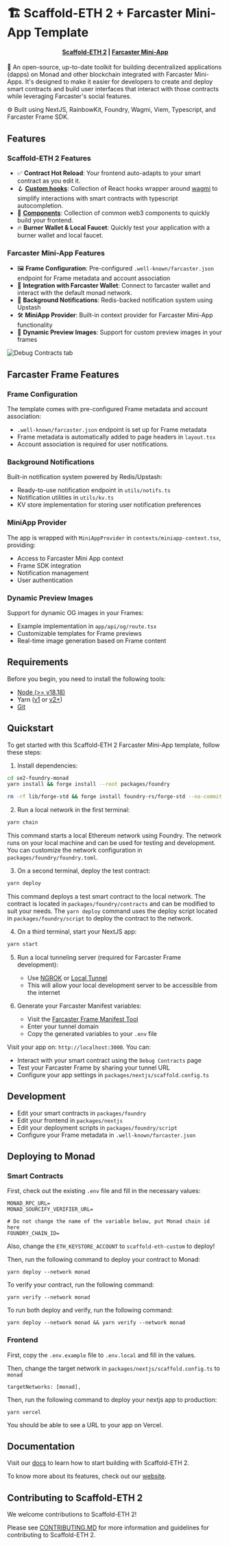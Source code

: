 # 🏗 Scaffold-ETH 2 + Farcaster Mini-App Template

<h4 align="center">
  <a href="https://docs.scaffoldeth.io">Scaffold-ETH 2</a> |
  <a href="https://miniapps.farcaster.xyz/docs/getting-started">Farcaster Mini-App</a>
</h4>

🧪 An open-source, up-to-date toolkit for building decentralized applications (dapps) on Monad and other blockchain integrated with Farcaster Mini-Apps. It's designed to make it easier for developers to create and deploy smart contracts and build user interfaces that interact with those contracts while leveraging Farcaster's social features.

⚙️ Built using NextJS, RainbowKit, Foundry, Wagmi, Viem, Typescript, and Farcaster Frame SDK.

## Features

### Scaffold-ETH 2 Features

- ✅ **Contract Hot Reload**: Your frontend auto-adapts to your smart contract as you edit it.
- 🪝 **[Custom hooks](https://docs.scaffoldeth.io/hooks/)**: Collection of React hooks wrapper around [wagmi](https://wagmi.sh/) to simplify interactions with smart contracts with typescript autocompletion.
- 🧱 [**Components**](https://docs.scaffoldeth.io/components/): Collection of common web3 components to quickly build your frontend.
- 🔥 **Burner Wallet & Local Faucet**: Quickly test your application with a burner wallet and local faucet.

### Farcaster Mini-App Features

- 🖼️ **Frame Configuration**: Pre-configured `.well-known/farcaster.json` endpoint for Frame metadata and account association
- 🔐 **Integration with Farcaster Wallet**: Connect to farcaster wallet and interact with the default monad network.
- 🔔 **Background Notifications**: Redis-backed notification system using Upstash
- 🛠️ **MiniApp Provider**: Built-in context provider for Farcaster Mini-App functionality
- 🎨 **Dynamic Preview Images**: Support for custom preview images in your frames

![Debug Contracts tab](https://github.com/scaffold-eth/scaffold-eth-2/assets/55535804/b237af0c-5027-4849-a5c1-2e31495cccb1)

## Farcaster Frame Features

### Frame Configuration

The template comes with pre-configured Frame metadata and account association:

- `.well-known/farcaster.json` endpoint is set up for Frame metadata
- Frame metadata is automatically added to page headers in `layout.tsx`
- Account association is required for user notifications.

### Background Notifications

Built-in notification system powered by Redis/Upstash:

- Ready-to-use notification endpoint in `utils/notifs.ts`
- Notification utilities in `utils/kv.ts`
- KV store implementation for storing user notification preferences

### MiniApp Provider

The app is wrapped with `MiniAppProvider` in `contexts/miniapp-context.tsx`, providing:

- Access to Farcaster Mini App context
- Frame SDK integration
- Notification management
- User authentication

### Dynamic Preview Images

Support for dynamic OG images in your Frames:

- Example implementation in `app/api/og/route.tsx`
- Customizable templates for Frame previews
- Real-time image generation based on Frame content

## Requirements

Before you begin, you need to install the following tools:

- [Node (>= v18.18)](https://nodejs.org/en/download/)
- Yarn ([v1](https://classic.yarnpkg.com/en/docs/install/) or [v2+](https://yarnpkg.com/getting-started/install))
- [Git](https://git-scm.com/downloads)

## Quickstart

To get started with this Scaffold-ETH 2 Farcaster Mini-App template, follow these steps:

1. Install dependencies:

```bash
cd se2-foundry-monad
yarn install && forge install --root packages/foundry
```

```bash
rm -rf lib/forge-std && forge install foundry-rs/forge-std --no-commit
```

2. Run a local network in the first terminal:

```bash
yarn chain
```

This command starts a local Ethereum network using Foundry. The network runs on your local machine and can be used for testing and development. You can customize the network configuration in `packages/foundry/foundry.toml`.

3. On a second terminal, deploy the test contract:

```bash
yarn deploy
```

This command deploys a test smart contract to the local network. The contract is located in `packages/foundry/contracts` and can be modified to suit your needs. The `yarn deploy` command uses the deploy script located in `packages/foundry/script` to deploy the contract to the network.

4. On a third terminal, start your NextJS app:

```bash
yarn start
```

5. Run a local tunneling server (required for Farcaster Frame development):

   - Use [NGROK](https://ngrok.com/) or [Local Tunnel](https://theboroer.github.io/localtunnel-www/)
   - This will allow your local development server to be accessible from the internet

6. Generate your Farcaster Manifest variables:
   - Visit the [Farcaster Frame Manifest Tool](https://frames.wnxm.ph/)
   - Enter your tunnel domain
   - Copy the generated variables to your `.env` file

Visit your app on: `http://localhost:3000`. You can:

- Interact with your smart contract using the `Debug Contracts` page
- Test your Farcaster Frame by sharing your tunnel URL
- Configure your app settings in `packages/nextjs/scaffold.config.ts`

## Development

- Edit your smart contracts in `packages/foundry`
- Edit your frontend in `packages/nextjs`
- Edit your deployment scripts in `packages/foundry/script`
- Configure your Frame metadata in `.well-known/farcaster.json`

## Deploying to Monad

### Smart Contracts

First, check out the existing `.env` file and fill in the necessary values:

```
MONAD_RPC_URL=
MONAD_SOURCIFY_VERIFIER_URL=

# Do not change the name of the variable below, put Monad chain id here
FOUNDRY_CHAIN_ID=
```

Also, change the `ETH_KEYSTORE_ACCOUNT` to `scaffold-eth-custom` to deploy!

Then, run the following command to deploy your contract to Monad:

```
yarn deploy --network monad
```

To verify your contract, run the following command:

```
yarn verify --network monad
```

To run both deploy and verify, run the following command:

```
yarn deploy --network monad && yarn verify --network monad
```

### Frontend

First, copy the `.env.example` file to `.env.local` and fill in the values.

Then, change the target network in `packages/nextjs/scaffold.config.ts` to `monad`

```
targetNetworks: [monad],
```

Then, run the following command to deploy your nextjs app to production:

```
yarn vercel
```

You should be able to see a URL to your app on Vercel.

## Documentation

Visit our [docs](https://docs.scaffoldeth.io) to learn how to start building with Scaffold-ETH 2.

To know more about its features, check out our [website](https://scaffoldeth.io).

## Contributing to Scaffold-ETH 2

We welcome contributions to Scaffold-ETH 2!

Please see [CONTRIBUTING.MD](https://github.com/scaffold-eth/scaffold-eth-2/blob/main/CONTRIBUTING.md) for more information and guidelines for contributing to Scaffold-ETH 2.
